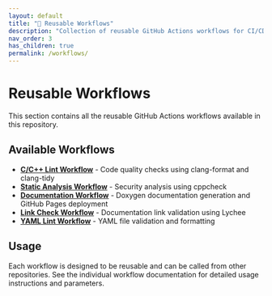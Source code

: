 ```yaml
---
layout: default
title: "🔄 Reusable Workflows"
description: "Collection of reusable GitHub Actions workflows for CI/CD tasks"
nav_order: 3
has_children: true
permalink: /workflows/
---
```


# Reusable Workflows

This section contains all the reusable GitHub Actions workflows available in this repository.

## Available Workflows

- **[C/C++ Lint Workflow](c-cpp-lint-workflow/)** - Code quality checks using clang-format and clang-tidy
- **[Static Analysis Workflow](c-cpp-static-analysis-workflow/)** - Security analysis using cppcheck
- **[Documentation Workflow](docs-workflow/)** - Doxygen documentation generation and GitHub Pages deployment
- **[Link Check Workflow](docs-link-check-workflow/)** - Documentation link validation using Lychee
- **[YAML Lint Workflow](yamllint-workflow/)** - YAML file validation and formatting

## Usage

Each workflow is designed to be reusable and can be called from other repositories. See the individual
workflow documentation for detailed usage instructions and parameters.
